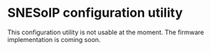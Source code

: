 # SNESoIP configuration utility #

This configuration utility is not usable at the moment.  The firmware
implementation is coming soon.

